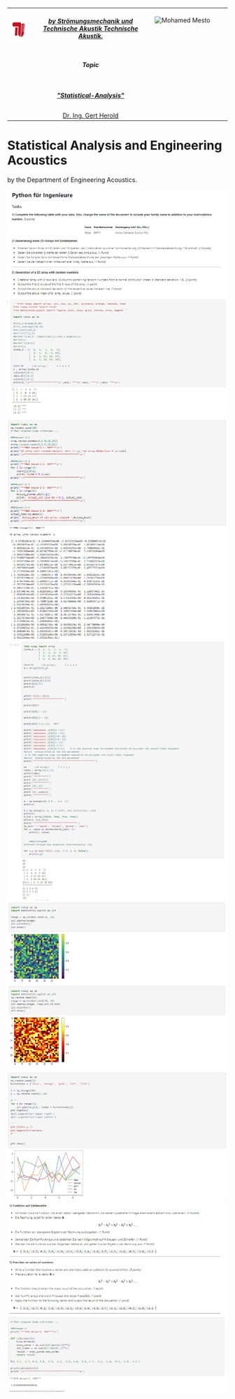 <table border=0>
<tr border=0>
<td> <img align="left"  alt="Mohamed Mesto" width="100px" height='60px' src="https://github.com/MohamedMesto/MohamedMesto/blob/main/Images/TU-berlin.png"/> </td>
  <td align="center"> <h5><a href="https://www.fokus.fraunhofer.de/en">by Strömungsmechanik und Technische Akustik
Technische Akustik.</a></h5> </td>
  <td>  <img align="right"  alt="Mohamed Mesto" width="160px" height='60px' src="https://www.akustik.tu-berlin.de/fileadmin/_processed_/5/51/csm_Stirnwand_87c8439a90.jpg"/></td>
</tr>
<tr border=0>
<td> </td><td  align="center"> <h5>Topic</h5> </td><td> </td>
</tr>
<tr border=0>
<td> </td><td> </td><td> </td>
</tr>
  <tr>
    <td> </td>
<td align="center"><h5><a href="https://www.akustik.tu-berlin.de/menue/home/">"Statistical-Analysis"</a></h5></td>
    <td> </td>
</tr>
  <tr>
    <td> </td>  <td align="center"><a href='https://www.linkedin.com/in/gert-herold-72306838/'>Dr. Ing. Gert Herold</a></td>
    <td> </td>
</tr>
</table>




 


# Statistical Analysis and Engineering Acoustics

by the Department of Engineering Acoustics.

 
![](images/py1.png)
![](images/py2.png)
![](images/py3.png)
![](images/py4.png)
![](images/py5.png)
![](images/py6.png)
